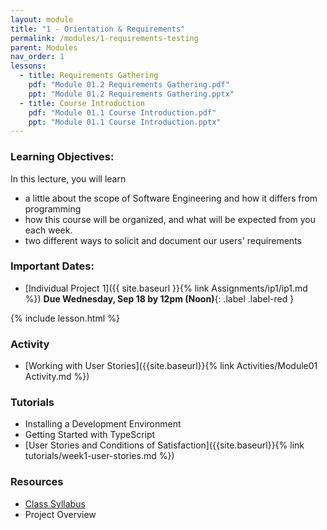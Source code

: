 ```yaml
---
layout: module
title: "1 - Orientation & Requirements"
permalink: /modules/1-requirements-testing
parent: Modules
nav_order: 1
lessons: 
  - title: Requirements Gathering
    pdf: "Module 01.2 Requirements Gathering.pdf" 
    ppt: "Module 01.2 Requirements Gathering.pptx"
  - title: Course Introduction
    pdf: "Module 01.1 Course Introduction.pdf"
    ppt: "Module 01.1 Course Introduction.pptx"
---
```

### Learning Objectives:
In this lecture, you will learn

* a little about the scope of Software Engineering and how it differs from programming
* how this course will be organized, and what will be expected from you each week.
* two different ways to solicit and document our users' requirements

### Important Dates:
* [Individual Project 1]({{ site.baseurl }}{% link Assignments/ip1/ip1.md %}) **Due Wednesday, Sep 18 by 12pm (Noon)**{: .label .label-red }

{% include lesson.html %}

### Activity
* [Working with User Stories]({{site.baseurl}}{% link Activities/Module01 Activity.md %})

### Tutorials
* Installing a Development Environment 
* Getting Started with TypeScript
* [User Stories and Conditions of Satisfaction]({{site.baseurl}}{% link tutorials/week1-user-stories.md %})

### Resources
* [Class Syllabus](https://neu-se.github.io/CS4530-Fall-2024/)
* Project Overview